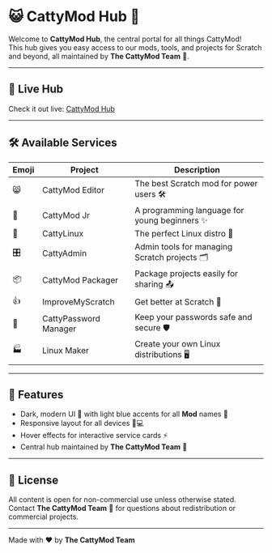 # 😺 CattyMod Hub 🚀

Welcome to **CattyMod Hub**, the central portal for all things CattyMod!  
This hub gives you easy access to our mods, tools, and projects for Scratch and beyond, all maintained by **The CattyMod Team** 💖.

---

## 🌌 Live Hub

Check it out live: [CattyMod Hub](https://cattymod.github.io)  

---

## 🛠️ Available Services

| Emoji | Project | Description |
|-------|---------|-------------|
| 😸 | CattyMod Editor | The best Scratch mod for power users 🛠️ |
| 👶 | CattyMod Jr | A programming language for young beginners ✨ |
| 🐧 | CattyLinux | The perfect Linux distro 🐧 |
| 🎛️ | CattyAdmin | Admin tools for managing Scratch projects 🗂️ |
| 📦 | CattyMod Packager | Package projects easily for sharing 📤 |
| 👍 | ImproveMyScratch | Get better at Scratch 🚀 |
| 🔑 | CattyPassword Manager | Keep your passwords safe and secure 🛡️ |
| 🏭 | Linux Maker | Create your own Linux distributions 🖥️ |

---

## 🎨 Features

- Dark, modern UI 🌙 with light blue accents for all **Mod** names 💙  
- Responsive layout for all devices 📱💻  
- Hover effects for interactive service cards ⚡  
- Central hub maintained by **The CattyMod Team** 💖  

---

## 📜 License

All content is open for non-commercial use unless otherwise stated. Contact **The CattyMod Team** 💌 for questions about redistribution or commercial projects.  

---

Made with ❤️ by **The CattyMod Team**
